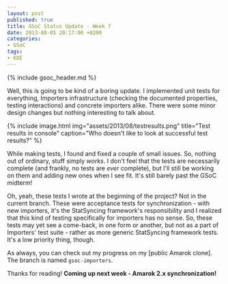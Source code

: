 ```yaml
---
layout: post
published: true
title: GSoC Status Update - Week 7
date: 2013-08-05 20:17:00 +0200
categories:
- GSoC
tags:
- KDE
---
```


{% include gsoc_header.md %}

Well, this is going to be kind of a boring update. I implemented unit tests for
everything, Importers infrastructure (checking the documented properties,
testing interactions) and concrete importers alike. There were some minor design
changes but nothing interesting to talk about.

{% include image.html img="assets/2013/08/testresults.png" title="Test results in console" caption="Who doesn't like to look at successful test results?" %}

While making tests, I found and fixed a couple of small issues. So, nothing out
of ordinary, stuff simply *works*. I don't feel that the tests are necessarily
complete (and frankly, no tests are *ever* complete), but I'll still be working
on them and adding new ones when I see fit. It's still barely past the GSoC
midterm!

Oh, yeah, these tests I wrote at the beginning of the project? Not in the
current branch. These were acceptance tests for synchronization - with new
importers, it's the StatSyncing framework's responsibility and I realized that
this kind of testing specifically for importers has no sense. So, these tests
may yet see a come-back, in one form or another, but not as a part of Importers'
test suite - rather as more generic StatSyncing framework tests. It's a low
priority thing, though.

As always, you can check out my progress on my [public Amarok clone]. The branch
is named `gsoc-importers`.

Thanks for reading! **Coming up next week - Amarok 2.x synchronization!**

